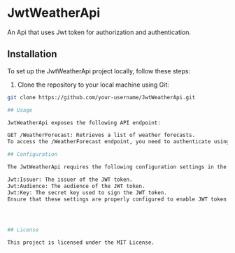 # JwtWeatherApi
An Api that uses Jwt token for authorization and authentication.

## Installation

To set up the JwtWeatherApi project locally, follow these steps:

1. Clone the repository to your local machine using Git:

```bash
git clone https://github.com/your-username/JwtWeatherApi.git

## Usage

JwtWeatherApi exposes the following API endpoint:

GET /WeatherForecast: Retrieves a list of weather forecasts.
To access the /WeatherForecast endpoint, you need to authenticate using JWT token-based authentication and have the "Admin" role.

## Configuration

The JwtWeatherApi requires the following configuration settings in the appsettings.json file:

Jwt:Issuer: The issuer of the JWT token.
Jwt:Audience: The audience of the JWT token.
Jwt:Key: The secret key used to sign the JWT token.
Ensure that these settings are properly configured to enable JWT token authentication.




## License

This project is licensed under the MIT License.

